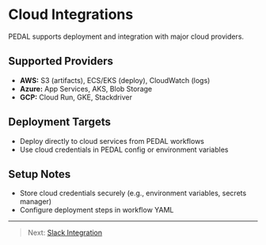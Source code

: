 # Cloud Integrations

PEDAL supports deployment and integration with major cloud providers.

## Supported Providers
- **AWS:** S3 (artifacts), ECS/EKS (deploy), CloudWatch (logs)
- **Azure:** App Services, AKS, Blob Storage
- **GCP:** Cloud Run, GKE, Stackdriver

## Deployment Targets
- Deploy directly to cloud services from PEDAL workflows
- Use cloud credentials in PEDAL config or environment variables

## Setup Notes
- Store cloud credentials securely (e.g., environment variables, secrets manager)
- Configure deployment steps in workflow YAML

---

> Next: [Slack Integration](slack.md) 